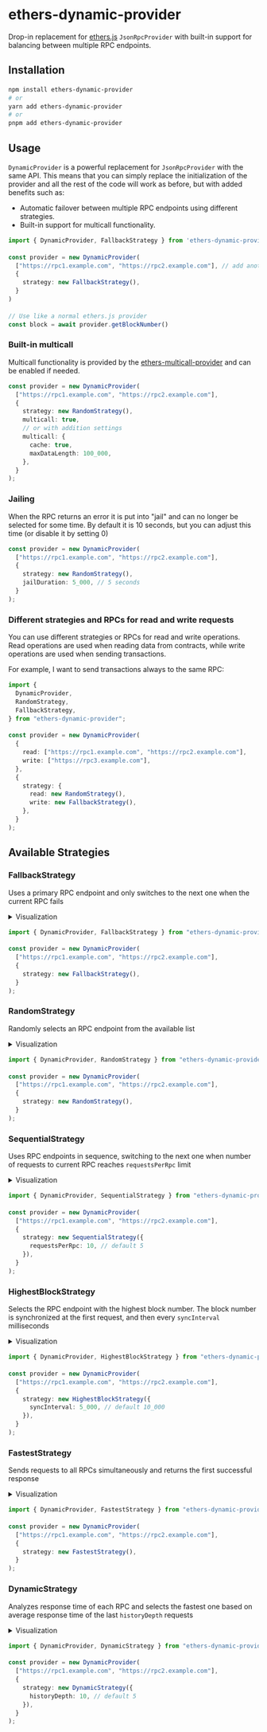 # ethers-dynamic-provider

Drop-in replacement for [ethers.js](https://github.com/ethers-io/ethers.js) `JsonRpcProvider` with built-in support for balancing between multiple RPC endpoints.

## Installation

```bash
npm install ethers-dynamic-provider
# or
yarn add ethers-dynamic-provider
# or
pnpm add ethers-dynamic-provider
```

## Usage

`DynamicProvider` is a powerful replacement for `JsonRpcProvider` with the same API. This means that you can simply replace the initialization of the provider and all the rest of the code will work as before, but with added benefits such as:

- Automatic failover between multiple RPC endpoints using different strategies.
- Built-in support for multicall functionality.

```typescript
import { DynamicProvider, FallbackStrategy } from 'ethers-dynamic-provider'

const provider = new DynamicProvider(
  ["https://rpc1.example.com", "https://rpc2.example.com"], // add another RPC as fallback
  {
    strategy: new FallbackStrategy(),
  }
)

// Use like a normal ethers.js provider
const block = await provider.getBlockNumber()
```

### Built-in multicall

Multicall functionality is provided by the [ethers-multicall-provider](https://github.com/Rubilmax/ethers-multicall-provider) and can be enabled if needed.

```typescript
const provider = new DynamicProvider(
  ["https://rpc1.example.com", "https://rpc2.example.com"],
  {
    strategy: new RandomStrategy(),
    multicall: true,
    // or with addition settings
    multicall: {
      cache: true,
      maxDataLength: 100_000,
    },
  }
);
```

### Jailing

When the RPC returns an error it is put into "jail" and can no longer be selected for some time. By default it is 10 seconds, but you can adjust this time (or disable it by setting 0)

```typescript
const provider = new DynamicProvider(
  ["https://rpc1.example.com", "https://rpc2.example.com"],
  {
    strategy: new RandomStrategy(),
    jailDuration: 5_000, // 5 seconds
  }
);
```

### Different strategies and RPCs for read and write requests

You can use different strategies or RPCs for read and write operations. Read operations are used when reading data from contracts, while write operations are used when sending transactions.

For example, I want to send transactions always to the same RPC:

```typescript
import {
  DynamicProvider,
  RandomStrategy,
  FallbackStrategy,
} from "ethers-dynamic-provider";

const provider = new DynamicProvider(
  {
    read: ["https://rpc1.example.com", "https://rpc2.example.com"],
    write: ["https://rpc3.example.com"],
  },
  {
    strategy: {
      read: new RandomStrategy(),
      write: new FallbackStrategy(),
    },
  }
);
```

## Available Strategies

### FallbackStrategy

Uses a primary RPC endpoint and only switches to the next one when the current RPC fails

<details>
  <summary>Visualization</summary>
  
  ![](https://raw.githubusercontent.com/RealPeha/ethers-dynamic-provider/refs/heads/main/demo/gifs/fallback.gif)
</details>

```typescript
import { DynamicProvider, FallbackStrategy } from "ethers-dynamic-provider";

const provider = new DynamicProvider(
  ["https://rpc1.example.com", "https://rpc2.example.com"],
  {
    strategy: new FallbackStrategy(),
  }
);
```

### RandomStrategy

Randomly selects an RPC endpoint from the available list

<details>
  <summary>Visualization</summary>
  
  ![](https://raw.githubusercontent.com/RealPeha/ethers-dynamic-provider/refs/heads/main/demo/gifs/random.gif)
</details>

```typescript
import { DynamicProvider, RandomStrategy } from "ethers-dynamic-provider";

const provider = new DynamicProvider(
  ["https://rpc1.example.com", "https://rpc2.example.com"],
  {
    strategy: new RandomStrategy(),
  }
);
```

### SequentialStrategy

Uses RPC endpoints in sequence, switching to the next one when number of requests to current RPC reaches `requestsPerRpc` limit

<details>
  <summary>Visualization</summary>
  
  ![](https://raw.githubusercontent.com/RealPeha/ethers-dynamic-provider/refs/heads/main/demo/gifs/sequential.gif)
</details>

```typescript
import { DynamicProvider, SequentialStrategy } from "ethers-dynamic-provider";

const provider = new DynamicProvider(
  ["https://rpc1.example.com", "https://rpc2.example.com"],
  {
    strategy: new SequentialStrategy({
      requestsPerRpc: 10, // default 5
    }),
  }
);
```

### HighestBlockStrategy

Selects the RPC endpoint with the highest block number. The block number is synchronized at the first request, and then every `syncInterval` milliseconds

<details>
  <summary>Visualization</summary>
  
  ![](https://raw.githubusercontent.com/RealPeha/ethers-dynamic-provider/refs/heads/main/demo/gifs/highest-block.gif)
</details>

```typescript
import { DynamicProvider, HighestBlockStrategy } from "ethers-dynamic-provider";

const provider = new DynamicProvider(
  ["https://rpc1.example.com", "https://rpc2.example.com"],
  {
    strategy: new HighestBlockStrategy({
      syncInterval: 5_000, // default 10_000
    }),
  }
);
```

### FastestStrategy

Sends requests to all RPCs simultaneously and returns the first successful response

<details>
  <summary>Visualization</summary>

  
  ![](https://raw.githubusercontent.com/RealPeha/ethers-dynamic-provider/refs/heads/main/demo/gifs/fastest.gif)
</details>

```typescript
import { DynamicProvider, FastestStrategy } from "ethers-dynamic-provider";

const provider = new DynamicProvider(
  ["https://rpc1.example.com", "https://rpc2.example.com"],
  {
    strategy: new FastestStrategy(),
  }
);
```

### DynamicStrategy

Analyzes response time of each RPC and selects the fastest one based on average response time of the last `historyDepth` requests

<details>
  <summary>Visualization</summary>
  
  ![](https://raw.githubusercontent.com/RealPeha/ethers-dynamic-provider/refs/heads/main/demo/gifs/dynamic.gif)
</details>

```typescript
import { DynamicProvider, DynamicStrategy } from "ethers-dynamic-provider";

const provider = new DynamicProvider(
  ["https://rpc1.example.com", "https://rpc2.example.com"],
  {
    strategy: new DynamicStrategy({
      historyDepth: 10, // default 5
    }),
  }
);
```
